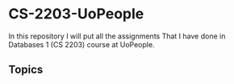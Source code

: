 # CS-2203-UoPeople

In this repository I will put all the assignments That I have done in Databases 1 (CS 2203) course
at UoPeople.

## Topics
